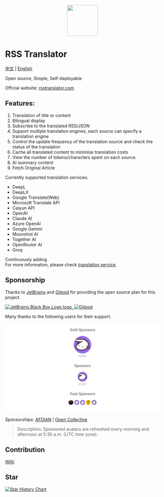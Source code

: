 <div align="center">
<img src="/assets/logo.svg" width="100" height="100">
</div>

# RSS Translator
[中文](/) | [English](/en)

Open source, Simple, Self-deployable

Official website: [rsstranslator.com](https://rsstranslator.com)

## Features:

1. Translation of title or content
2. Bilingual display
3. Subscribe to the translated RSS/JSON
4. Support multiple translation engines, each source can specify a translation engine
5. Control the update frequency of the translation source and check the status of the translation
6. Cache all translated content to minimise translation costs
7. View the number of tokens/characters spent on each source.
8. AI summary content
9. Fetch Original Article 
   
Currently supported translation services:

- DeepL
- DeepLX
- Google Translate(Web)
- Microsoft Translate API
- Caiyun API
- OpenAI
- Claude AI
- Azure OpenAI
- Google Gemini
- Moonshot AI
- Together AI
- OpenRouter AI
- Groq

Continuously adding   
For more information, please check [translation service](translator.md).

## Sponsorship

Thanks to [JetBrains](https://www.jetbrains.com/community/opensource/) and [Gitpod](https://www.gitpod.io/discover/opensource) for providing the open source plan for this project.

<a href="https://www.jetbrains.com">
    <img src="https://resources.jetbrains.com/storage/products/company/brand/logos/jb_square.svg" alt="JetBrains Black Box Logo logo.">
</a>
<a href="https://www.gitpod.io">
    <img src='/assets/gitpod-logo-light-theme.svg' alt="Gitpod"/>
</a>

Many thanks to the following users for their support.

<p align="center">
  <a href="https://raw.githubusercontent.com/versun/54321-Weekly/main/scripts/sponsorkit/sponsorkit/sponsors.svg">
    <img src='https://raw.githubusercontent.com/versun/54321-Weekly/main/scripts/sponsorkit/sponsorkit/sponsors.svg'/>
  </a>
</p>

Sponsorships: [AFDIAN](https://afdian.net/a/versun) | [Open Collective](https://opencollective.com/rsstranslator)
> Description: Sponsored avatars are refreshed every morning and afternoon at 5:30 a.m. (UTC time zone).

## Contribution

[WiKi](https://github.com/rss-translator/RSS-Translator/wiki)

## Star

[![Star History Chart](https://api.star-history.com/svg?repos=rss-translator/RSS-Translator&type=Date)](https://star-history.com/#rss-translator/RSS-Translator&Date)

